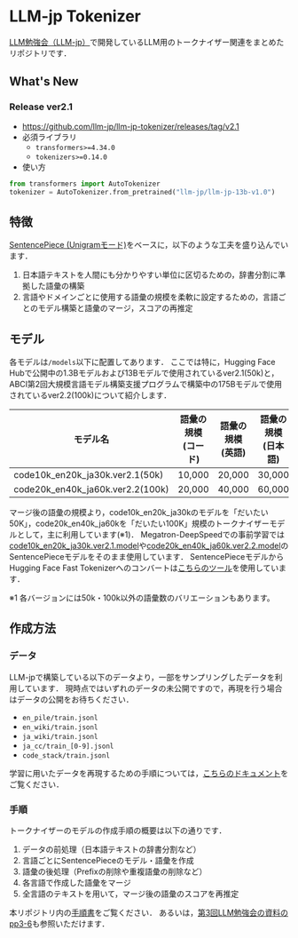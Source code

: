 # LLM-jp Tokenizer
[LLM勉強会（LLM-jp）](https://llm-jp.nii.ac.jp/)で開発しているLLM用のトークナイザー関連をまとめたリポジトリです．

## What's New
### Release ver2.1
- https://github.com/llm-jp/llm-jp-tokenizer/releases/tag/v2.1
- 必須ライブラリ
  - `transformers>=4.34.0`
  - `tokenizers>=0.14.0`
- 使い方
```Python
from transformers import AutoTokenizer
tokenizer = AutoTokenizer.from_pretrained("llm-jp/llm-jp-13b-v1.0")
```

## 特徴
[SentencePiece (Unigramモード)](https://github.com/google/sentencepiece)をベースに，以下のような工夫を盛り込んでいます．

1. 日本語テキストを人間にも分かりやすい単位に区切るための，辞書分割に準拠した語彙の構築
2. 言語やドメインごとに使用する語彙の規模を柔軟に設定するための，言語ごとのモデル構築と語彙のマージ，スコアの再推定

## モデル
各モデルは`/models`以下に配置してあります．
ここでは特に，Hugging Face Hubで公開中の1.3Bモデルおよび13Bモデルで使用されているver2.1(50k)と，
ABCI第2回大規模言語モデル構築支援プログラムで構築中の175Bモデルで使用されているver2.2(100k)について紹介します．


| モデル名 | 語彙の規模 (コード) | 語彙の規模 (英語) | 語彙の規模 (日本語) | 語彙の規模 (マージ後) |
| --- | --- | --- | --- | --- |
| code10k_en20k_ja30k.ver2.1(50k) | 10,000 | 20,000 | 30,000 | 50,572 |
| code20k_en40k_ja60k.ver2.2(100k) | 20,000 | 40,000 | 60,000 | 96,869 |

マージ後の語彙の規模より，code10k_en20k_ja30kのモデルを「だいたい50K」，code20k_en40k_ja60kを「だいたい100K」規模のトークナイザーモデルとして，主に利用しています(※1)．
Megatron-DeepSpeedでの事前学習では[code10k_en20k_ja30k.ver2.1.model](https://github.com/llm-jp/llm-jp-tokenizer/tree/main/models/ver2.1)や[code20k_en40k_ja60k.ver2.2.model](https://github.com/llm-jp/llm-jp-tokenizer/tree/main/models/ver2.2)のSentencePieceモデルをそのまま使用しています．
SentencePieceモデルからHugging Face Fast Tokenizerへのコンバートは[こちらのツール](https://github.com/llm-jp/llm-jp-tokenizer/blob/main/hf/convert_llmjp_unigram_spm_to_hf_fast.py)を使用しています．

※1 各バージョンには50k・100k以外の語彙数のバリエーションもあります。


## 作成方法
### データ
LLM-jpで構築している以下のデータより，一部をサンプリングしたデータを利用しています．
現時点ではいずれのデータの未公開ですので，再現を行う場合はデータの公開をお待ちください．

- `en_pile/train.jsonl`
- `en_wiki/train.jsonl`
- `ja_wiki/train.jsonl`
- `ja_cc/train_[0-9].jsonl`
- `code_stack/train.jsonl`

学習に用いたデータを再現するための手順については，[こちらのドキュメント](https://github.com/llm-jp/llm-jp-tokenizer/blob/main/data/training/howToCreateData.md)をご覧ください．

### 手順
トークナイザーのモデルの作成手順の概要は以下の通りです．

1. データの前処理（日本語テキストの辞書分割など）
2. 言語ごとにSentencePieceのモデル・語彙を作成
3. 語彙の後処理（Prefixの削除や重複語彙の削除など）
4. 各言語で作成した語彙をマージ
5. 全言語のテキストを用いて，マージ後の語彙のスコアを再推定

本リポジトリ内の[手順書](https://github.com/llm-jp/llm-jp-tokenizer/blob/main/scripts/howToCreateModel_ver2.md)をご覧ください．
あるいは，[第3回LLM勉強会の資料のpp3-6](https://drive.google.com/file/d/1Nj4P5NDMvYEy8juQwe6uSqgfYsCYa_E_/edit)も参照いただけます．

